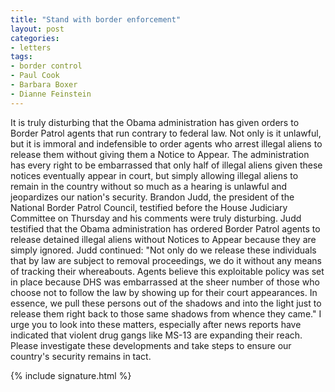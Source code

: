 ```yaml
---
title: "Stand with border enforcement"
layout: post
categories:
- letters
tags:
- border control
- Paul Cook
- Barbara Boxer
- Dianne Feinstein
---
```


It is truly disturbing that the Obama administration has given orders to Border Patrol agents that run contrary to federal law. Not only is it unlawful, but it is immoral and indefensible to order agents who arrest illegal aliens to release them without giving them a Notice to Appear. The administration has every right to be embarrassed that only half of illegal aliens given these notices eventually appear in court, but simply allowing illegal aliens to remain in the country without so much as a hearing is unlawful and jeopardizes our nation's security. Brandon Judd, the president of the National Border Patrol Council, testified before the House Judiciary Committee on Thursday and his comments were truly disturbing. Judd testified that the Obama administration has ordered Border Patrol agents to release detained illegal aliens without Notices to Appear because they are simply ignored. Judd continued: "Not only do we release these individuals that by law are subject to removal proceedings, we do it without any means of tracking their whereabouts. Agents believe this exploitable policy was set in place because DHS was embarrassed at the sheer number of those who choose not to follow the law by showing up for their court appearances. In essence, we pull these persons out of the shadows and into the light just to release them right back to those same shadows from whence they came." I urge you to look into these matters, especially after news reports have indicated that violent drug gangs like MS-13 are expanding their reach. Please investigate these developments and take steps to ensure our country's security remains in tact.

{% include signature.html %}
